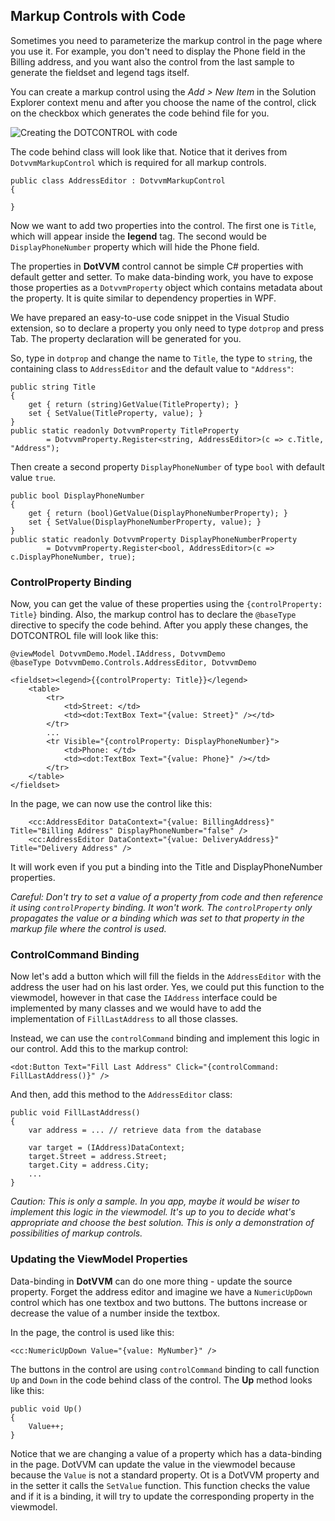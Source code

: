 ## Markup Controls with Code

Sometimes you need to parameterize the markup control in the page where you use it. 
For example, you don't need to display the Phone field in the Billing address, and you want also the control from the last sample
to generate the fieldset and legend tags itself.

You can create a markup control using the _Add > New Item_ in the Solution Explorer context menu and after you choose the name of the control,
click on the checkbox which generates the code behind file for you.

<p><img src="{imageDir}control-development-markup-controls-with-code-1.png" alt="Creating the DOTCONTROL with code" /></p>

The code behind class will look like that. Notice that it derives from `DotvvmMarkupControl` which is required for all markup controls.

```CSHARP
public class AddressEditor : DotvvmMarkupControl
{

}
```

Now we want to add two properties into the control. The first one is `Title`, which will appear inside the **legend** tag.
The second would be `DisplayPhoneNumber` property which will hide the Phone field. 

The properties in **DotVVM** control cannot be simple C# properties with default getter and setter. To make data-binding work,
you have to expose those properties as a `DotvvmProperty` object which contains metadata about the property. It is quite similar 
to dependency properties in WPF.

We have prepared an easy-to-use code snippet in the Visual Studio extension, so to declare a property you only need to type
`dotprop` and press Tab. The property declaration will be generated for you.

So, type in `dotprop` and change the name to `Title`, the type to `string`, the containing class to `AddressEditor` and
the default value to `"Address"`:

```CSHARP
public string Title
{
    get { return (string)GetValue(TitleProperty); }
    set { SetValue(TitleProperty, value); }
}
public static readonly DotvvmProperty TitleProperty
        = DotvvmProperty.Register<string, AddressEditor>(c => c.Title, "Address");
```

Then create a second property `DisplayPhoneNumber` of type `bool` with default value `true`.

```CSHARP
public bool DisplayPhoneNumber
{
    get { return (bool)GetValue(DisplayPhoneNumberProperty); }
    set { SetValue(DisplayPhoneNumberProperty, value); }
}
public static readonly DotvvmProperty DisplayPhoneNumberProperty
        = DotvvmProperty.Register<bool, AddressEditor>(c => c.DisplayPhoneNumber, true);
```

### ControlProperty Binding

Now, you can get the value of these properties using the `{controlProperty: Title}` binding. 
Also, the markup control has to declare the `@baseType` directive to specify the code behind.
After you apply these changes, the DOTCONTROL file will look like this:

```DOTHTML
@viewModel DotvvmDemo.Model.IAddress, DotvvmDemo
@baseType DotvvmDemo.Controls.AddressEditor, DotvvmDemo

<fieldset><legend>{{controlProperty: Title}}</legend>
    <table>
        <tr>
            <td>Street: </td>
            <td><dot:TextBox Text="{value: Street}" /></td>
        </tr>
        ...
        <tr Visible="{controlProperty: DisplayPhoneNumber}">
            <td>Phone: </td>
            <td><dot:TextBox Text="{value: Phone}" /></td>
        </tr>
    </table>
</fieldset>
```

In the page, we can now use the control like this:

```DOTHTML
    <cc:AddressEditor DataContext="{value: BillingAddress}" Title="Billing Address" DisplayPhoneNumber="false" />
    <cc:AddressEditor DataContext="{value: DeliveryAddress}" Title="Delivery Address" />
```

It will work even if you put a binding into the Title and DisplayPhoneNumber properties.

_Careful: Don't try to set a value of a property from code and then reference it using `controlProperty` binding. It won't work.
The `controlProperty` only propagates the value or a binding which was set to that property in the markup file where the control is used._


### ControlCommand Binding

Now let's add a button which will fill the fields in the `AddressEditor` with the address the user had on his last order.
Yes, we could put this function to the viewmodel, however in that case the `IAddress` interface could be implemented by many
classes and we would have to add the implementation of `FillLastAddress` to all those classes.

Instead, we can use the `controlCommand` binding and implement this logic in our control. Add this to the markup control:

```DOTHTML
<dot:Button Text="Fill Last Address" Click="{controlCommand: FillLastAddress()}" />
````

And then, add this method to the `AddressEditor` class:

```CSHARP
public void FillLastAddress() 
{
    var address = ... // retrieve data from the database
    
    var target = (IAddress)DataContext;
    target.Street = address.Street;
    target.City = address.City;
    ...
}
```

_Caution: This is only a sample. In you app, maybe it would be wiser to implement this logic in the viewmodel. It's up to you
to decide what's appropriate and choose the best solution. This is only a demonstration of possibilities of markup controls._


### Updating the ViewModel Properties

Data-binding in **DotVVM** can do one more thing - update the source property. Forget the address editor and imagine we have a
`NumericUpDown` control which has one textbox and two buttons. The buttons increase or decrease the value of a number
inside the textbox.

In the page, the control is used like this:

```DOTHTML
<cc:NumericUpDown Value="{value: MyNumber}" />
```

The buttons in the control are using `controlCommand` binding to call function `Up` and `Down` in the code behind class of the control.
The **Up** method looks like this:

```CSHARP
public void Up()
{
    Value++;
}
```

Notice that we are changing a value of a property which has a data-binding in the page. DotVVM can update the value in the viewmodel because
because the `Value` is not a standard property. Ot is a DotVVM property and in the setter it calls the `SetValue` function. This function checks
the value and if it is a binding, it will try to update the corresponding property in the viewmodel.